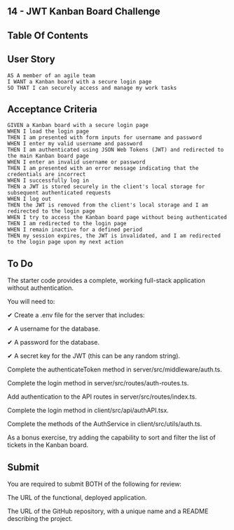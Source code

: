 ## 14 - JWT Kanban Board Challenge

## Table Of Contents

## User Story

```
AS A member of an agile team
I WANT a Kanban board with a secure login page
SO THAT I can securely access and manage my work tasks
```

## Acceptance Criteria

```
GIVEN a Kanban board with a secure login page
WHEN I load the login page
THEN I am presented with form inputs for username and password
WHEN I enter my valid username and password
THEN I am authenticated using JSON Web Tokens (JWT) and redirected to the main Kanban board page
WHEN I enter an invalid username or password
THEN I am presented with an error message indicating that the credentials are incorrect
WHEN I successfully log in
THEN a JWT is stored securely in the client's local storage for subsequent authenticated requests
WHEN I log out
THEN the JWT is removed from the client's local storage and I am redirected to the login page
WHEN I try to access the Kanban board page without being authenticated
THEN I am redirected to the login page
WHEN I remain inactive for a defined period
THEN my session expires, the JWT is invalidated, and I am redirected to the login page upon my next action
```

## To Do

The starter code provides a complete, working full-stack application without authentication.

You will need to:

✔ Create a .env file for the server that includes:

✔ A username for the database.

✔ A password for the database.

✔ A secret key for the JWT (this can be any random string).

Complete the authenticateToken method in server/src/middleware/auth.ts.

Complete the login method in server/src/routes/auth-routes.ts.

Add authentication to the API routes in server/src/routes/index.ts.

Complete the login method in client/src/api/authAPI.tsx.

Complete the methods of the AuthService in client/src/utils/auth.ts.

As a bonus exercise, try adding the capability to sort and filter the list of tickets in the Kanban board.

## Submit

You are required to submit BOTH of the following for review:

The URL of the functional, deployed application.

The URL of the GitHub repository, with a unique name and a README describing the project.
